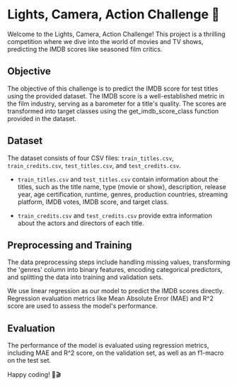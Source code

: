 # Lights, Camera, Action Challenge 🎥

Welcome to the Lights, Camera, Action Challenge! This project is a thrilling competition where we dive into the world of movies and TV shows, predicting the IMDB scores like seasoned film critics.

## Objective

The objective of this challenge is to predict the IMDB score for test titles using the provided dataset. The IMDB score is a well-established metric in the film industry, serving as a barometer for a title's quality. The scores are transformed into target classes using the get_imdb_score_class function provided in the dataset.

## Dataset

The dataset consists of four CSV files: `train_titles.csv`, `train_credits.csv`, `test_titles.csv`, and `test_credits.csv`.

- `train_titles.csv` and `test_titles.csv` contain information about the titles, such as the title name, type (movie or show), description, release year, age certification, runtime, genres, production countries, streaming platform, IMDB votes, IMDB score, and target class.

- `train_credits.csv` and `test_credits.csv` provide extra information about the actors and directors of each title.

## Preprocessing and Training

The data preprocessing steps include handling missing values, transforming the 'genres' column into binary features, encoding categorical predictors, and splitting the data into training and validation sets.

We use linear regression as our model to predict the IMDB scores directly. Regression evaluation metrics like Mean Absolute Error (MAE) and R^2 score are used to assess the model's performance.

## Evaluation

The performance of the model is evaluated using regression metrics, including MAE and R^2 score, on the validation set, as well as an f1-macro on the test set.

Happy coding! 🚀🎬

